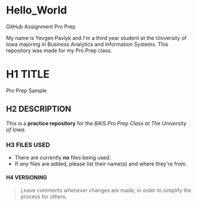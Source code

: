 # Hello_World
GitHub Assignment Pro Prep

My name is Yevgen Pavlyk and I'm a third year student at the University of Iowa majoring in Business Analytics and Information Systems. This repository was made for my Pro Prep class. 

# H1 **TITLE**
Pro Prep Sample

## H2 **DESCRIPTION**
This is a **practice repository** for the *BAIS Pro Prep Class at The University of Iowa*. 

### H3 **FILES USED**
- There are currently **no** files being used. 
- If *any* files are added, please list their name(s) and where they're from.

#### H4 **VERSIONING** 
> Leave comments *whenever* changes are made, in order to simplify the process for others.
